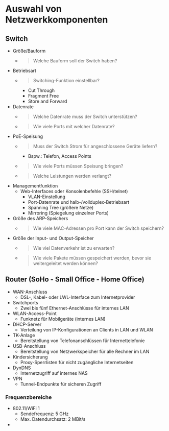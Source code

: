 # Auswahl von Netzwerkkomponenten

## Switch
- Größe/Bauform
  - > Welche Bauform soll der Switch haben?
- Betriebsart
  - > Switching-Funktion einstellbar?
    - Cut Through
    - Fragment Free
    - Store and Forward
- Datenrate
  - > Welche Datenrate muss der Switch unterstützen?
  - > Wie viele Ports mit welcher Datenrate?
- PoE-Speisung
  - > Muss der Switch Strom für angeschlossene Geräte liefern?
    - Bspw.: Telefon, Access Points
  - > Wie viele Ports müssen Speisung bringen?
  - > Welche Leistungen werden verlangt?
- Managementfunktion
  - Web-Interfaces oder Konsolenbefehle (SSH/telnet)
    - VLAN-Einstellung
    - Port-Datenrate und halb-/vollduplex-Betriebsart
    - Spanning Tree (größere Netze)
    - Mirroring (Spiegelung einzelner Ports)
- Größe des ARP-Speichers
  - > Wie viele MAC-Adressen pro Port kann der Switch speichern?
- Größe der Input- und Output-Speicher
  - > Wie viel Datenverkehr ist zu erwarten?
  - > Wie viele Pakete müssen gespeichert werden, bevor sie weitergeleitet werden können?
    
## Router (SoHo - Small Office - Home Office)
- WAN-Anschluss
  - DSL-, Kabel- oder LWL-Interface zum Internetprovider
- Switchports
  - Zwei bis fünf Ethernet-Anschlüsse für internes LAN
- WLAN-Access-Point
  - Funknetz für Mobilgeräte (internes LAN)
- DHCP-Server
  - Verteilung von IP-Konfigurationen an Clients in LAN und WLAN
- TK-Anlage
  - Bereitstellung von Telefonanschlüssen für Internettelefonie
- USB-Anschluss
  - Bereitstellung von Netzwerkspeicher für alle Rechner im LAN
- Kindersicherung
  - Proxy-Sperrlisten für nicht zugängliche Internetseiten
- DynDNS
  - Internetzugriff auf internes NAS
- VPN
  - Tunnel-Endpunkte für sicheren Zugriff
 
### Frequenzbereiche
- 802.11/WiFi 1
  - Sendefrequenz: 5 GHz
  - Max. Datendurchsatz: 2 MBit/s
- 
